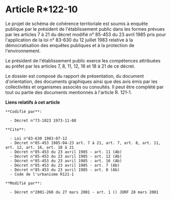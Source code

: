 # Article R*122-10

Le projet de schéma de cohérence territoriale est soumis à enquête publique par le président de l'établissement public dans
les formes prévues par les articles 7 à 21 du décret modifié n° 85-453 du 23 avril 1985 pris pour l'application de la loi n°
83-630 du 12 juillet 1983 relative à la démocratisation des enquêtes publiques et à la protection de l'environnement.

Le président de l'établissement public exerce les compétences attribuées au préfet par les articles 7, 8, 11, 12, 16 et 18 à
21 de ce décret.

Le dossier est composé du rapport de présentation, du document d'orientation, des documents graphiques ainsi que des avis
émis par les collectivités et organismes associés ou consultés. Il peut être complété par tout ou partie des documents
mentionnés à l'article R. 121-1.

**Liens relatifs à cet article**

	**Codifié par**:

	  - Décret n°73-1023 1973-11-08

	**Cite**:

	  - Loi n°83-630 1983-07-12
	  - Décret n°85-453 1985-04-23 art. 7 à 21, art. 7, art. 8, art. 11, art. 12, art. 16, art. 18 à 21
	  - Décret n°85-453 du 23 avril 1985 - art. 11 (Ab)
	  - Décret n°85-453 du 23 avril 1985 - art. 12 (Ab)
	  - Décret n°85-453 du 23 avril 1985 - art. 16 (Ab)
	  - Décret n°85-453 du 23 avril 1985 - art. 7 (Ab)
	  - Décret n°85-453 du 23 avril 1985 - art. 8 (Ab)
	  - Code de l'urbanisme R121-1

	**Modifié par**:

	  - Décret n°2001-260 du 27 mars 2001 - art. 1 () JORF 28 mars 2001

